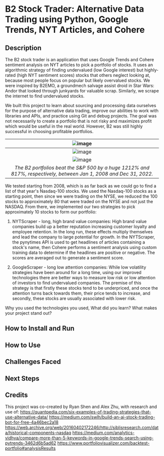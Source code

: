 # B2 Stock Trader: Alternative Data Trading using Python, Google Trends, NYT Articles, and Cohere

## Description
The B2 stock trader is an application that uses Google Trends and Cohere sentiment analysis on NYT articles to pick a portfolio of stocks. It uses an algorithmic strategy of finding undervalued (low Google interest) but highly-rated (high NYT sentiment scores) stocks that others neglect looking at, because most people focus on popular but likely overvalued stocks. We were inspired by B2EMO, a groundmech salvage assist droid in Star Wars: Andor that looked through junkyards for valuable scrap. Similarly, we scrape the internet to find undervalued stocks.

We built this project to learn about sourcing and processing data ourselves for the purpose of alternative data trading, improve our abilities to work with libraries and APIs, and practice using Git and debug projects. The goal was not necessarily to create a portfolio that is not risky and maximizes profit which would be useful in the real world. However, B2 was still highly successful in choosing profitable portfolios.

| ![image](https://user-images.githubusercontent.com/87958079/211218481-c3b136f9-3788-4bc7-a046-4bbe5a443c8c.png) |
|:--:| 
| ![image](https://user-images.githubusercontent.com/87958079/211218228-f35831f5-569a-48e0-bb28-bd4338d0f14e.png) |
| ![image](https://user-images.githubusercontent.com/87958079/211218549-5efe465e-63db-454d-8b48-c70afbcc5a72.png) |
| *The B2 portfolios beat the S&P 500 by a huge 1212% and 817%, respectively, between Jan 1, 2008 and Dec 31, 2022.* |

We tested starting from 2008, which is as far back as we could go to find a list of that year's Nasdaq-100 stocks. We used the Nasdaq-100 stocks as a starting point, then since we were trading on the NYSE, we reduced the 100 stocks to approximately 80 that were traded on the NYSE and not just the NASDAQ. From there, we implemented our two strategies to pick approximately 10 stocks to form our portfolio:

1. NYTScraper - long, high brand value companies: High brand value companies build up a better reputation increasing customer loyalty and employee retention. In the long run, these effects multiply themselves and lead the company to large potential for growth. In the NYTScraper, the pynytimes API is used to get headlines of articles containing a stock's name, then Cohere performs a sentiment analysis using custom training data to determine if the headlines are positive or negative. The scores are averaged out to generate a sentiment score.

2. GoogleScraper - long low attention companies: While low volatility strategies have been around for a long time, using our improved technologies there are better ways to measure low risk or low attention of investors to find undervalued companies. The premise of this strategy is that firstly these stocks tend to be underpriced, and once the attention turns back towards them, their price tends to increase, and secondly, these stocks are usually associated with lower risk. 


Why you used the technologies you used,
What did you learn?
What makes your project stand out?

## How to Install and Run

## How to Use

## Challenges Faced

## Next Steps

## Credits
This project was co-created by Ryan Shen and Alex Zhu, with research and use of:
https://quantpedia.com/six-examples-of-trading-strategies-that-use-alternative-data/
https://medium.com/swlh/build-an-ai-stock-trading-bot-for-free-4a46bec2a18
https://web.archive.org/web/20160402172246/http://siblisresearch.com/data/historical-components-nasdaq 
https://medium.com/analytics-vidhya/compare-more-than-5-keywords-in-google-trends-search-using-pytrends-3462d6b5ad62
https://www.portfoliovisualizer.com/backtest-portfolio#analysisResults

